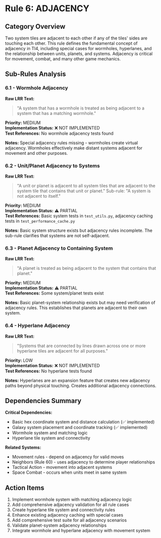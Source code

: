 # Rule 6: ADJACENCY

## Category Overview

Two system tiles are adjacent to each other if any of the tiles' sides are touching each other. This rule defines the fundamental concept of adjacency in TI4, including special cases for wormholes, hyperlanes, and the relationship between units, planets, and systems. Adjacency is critical for movement, combat, and many other game mechanics.

## Sub-Rules Analysis

### 6.1 - Wormhole Adjacency

**Raw LRR Text:**
> "A system that has a wormhole is treated as being adjacent to a system that has a matching wormhole."

**Priority:** MEDIUM  
**Implementation Status:** ❌ NOT IMPLEMENTED  
**Test References:** No wormhole adjacency tests found  

**Notes:** Special adjacency rules missing - wormholes create virtual adjacency. Wormholes effectively make distant systems adjacent for movement and other purposes.

### 6.2 - Unit/Planet Adjacency to Systems

**Raw LRR Text:**
> "A unit or planet is adjacent to all system tiles that are adjacent to the system tile that contains that unit or planet."
> Sub-rule: "A system is not adjacent to itself."

**Priority:** MEDIUM  
**Implementation Status:** ⚠️ PARTIAL  
**Test References:** Basic system tests in `test_utils.py`, adjacency caching tests in `test_performance_cache.py`  

**Notes:** Basic system structure exists but adjacency rules incomplete. The sub-rule clarifies that systems are not self-adjacent.

### 6.3 - Planet Adjacency to Containing System

**Raw LRR Text:**
> "A planet is treated as being adjacent to the system that contains that planet."

**Priority:** MEDIUM  
**Implementation Status:** ⚠️ PARTIAL  
**Test References:** Some system/planet tests exist  

**Notes:** Basic planet-system relationship exists but may need verification of adjacency rules. This establishes that planets are adjacent to their own system.

### 6.4 - Hyperlane Adjacency

**Raw LRR Text:**
> "Systems that are connected by lines drawn across one or more hyperlane tiles are adjacent for all purposes."

**Priority:** LOW  
**Implementation Status:** ❌ NOT IMPLEMENTED  
**Test References:** No hyperlane tests found  

**Notes:** Hyperlanes are an expansion feature that creates new adjacency paths beyond physical touching. Creates additional adjacency connections.

## Dependencies Summary

**Critical Dependencies:**
- Basic hex coordinate system and distance calculation (✅ implemented)
- Galaxy system placement and coordinate tracking (✅ implemented)
- Wormhole system and matching logic
- Hyperlane tile system and connectivity

**Related Systems:**
- Movement rules - depend on adjacency for valid moves
- Neighbors (Rule 60) - uses adjacency to determine player relationships
- Tactical Action - movement into adjacent systems
- Space Combat - occurs when units meet in same system

## Action Items

1. Implement wormhole system with matching adjacency logic
2. Add comprehensive adjacency validation for all rule cases
3. Create hyperlane tile system and connectivity rules
4. Enhance existing adjacency caching with special cases
5. Add comprehensive test suite for all adjacency scenarios
6. Validate planet-system adjacency relationships
7. Integrate wormhole and hyperlane adjacency with movement system